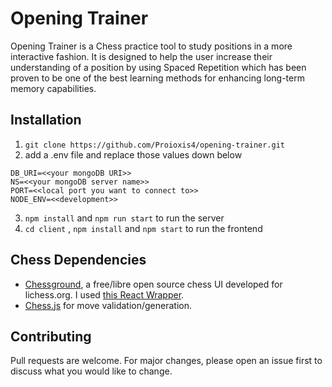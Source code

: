 # Opening Trainer

Opening Trainer is a Chess practice tool to study positions in a more interactive fashion. It is designed to help the user increase their understanding of a position by using Spaced Repetition which has been proven to be one of the best learning methods for enhancing long-term memory capabilities.

## Installation

1. `git clone https://github.com/Proioxis4/opening-trainer.git`
2. add a .env file and replace those values down below

```
DB_URI=<<your mongoDB URI>>
NS=<<your mongoDB server name>>
PORT=<<local port you want to connect to>>
NODE_ENV=<<development>>
```
3. `npm install` and `npm run start` to run the server
4. `cd client` , `npm install`  and `npm start` to run the frontend

## Chess Dependencies

- [Chessground](https://github.com/lichess-org/chessground), a free/libre open source chess UI developed for lichess.org. I used [this React Wrapper](https://github.com/react-chess/chessground).
- [Chess.js](https://github.com/jhlywa/chess.js) for move validation/generation.


## Contributing
Pull requests are welcome. For major changes, please open an issue first to discuss what you would like to change.



